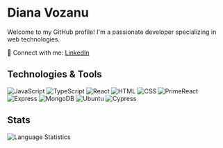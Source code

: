 <div class="Box-body mt-4">
  <h1>Diana Vozanu</h1>

 <div class="pt-4 mb-4">
 <p>Welcome to my GitHub profile! I'm a passionate developer specializing in web technologies.</p>
  <p>🔗 Connect with me: <a href="https://www.linkedin.com/in/dianavoz/">LinkedIn</a></p>
</div>

  <div class="pt-4 mb-4">
    <h2>Technologies & Tools</h2>
    <img src="https://img.shields.io/badge/-JavaScript-%23F7DF1E" alt="JavaScript">
    <img src="https://img.shields.io/badge/-TypeScript-%233178C6" alt="TypeScript">
    <img src="https://img.shields.io/badge/-React-%2361DAFB" alt="React">
    <img src="https://img.shields.io/badge/-HTML-%23E34F26" alt="HTML">
    <img src="https://img.shields.io/badge/-CSS-%231572B6" alt="CSS">
    <img src="https://img.shields.io/badge/-PrimeReact-%23673ab7" alt="PrimeReact">
    <img src="https://img.shields.io/badge/Express-000000?style=flat&logo=express&logoColor=white" alt="Express">
    <img src="https://img.shields.io/badge/MongoDB-4EA94B?style=flat&logo=mongodb&logoColor=white" alt="MongoDB">
    <img src="https://img.shields.io/badge/Ubuntu-E95420?style=flat&logo=ubuntu&logoColor=white" alt="Ubuntu">
    <img src="https://img.shields.io/badge/Cypress-17202C?style=flat&logo=cypress&logoColor=white" alt="Cypress">
  </div>

  <div class="mb-4">
    <h2>Stats</h2>
    <img src="https://github-readme-stats.vercel.app/api/top-langs/?username=dianavoz&layout=compact&theme=default" alt="Language Statistics">
  </div>
</div>



